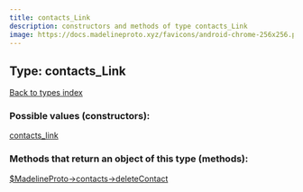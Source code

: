 ```yaml
---
title: contacts_Link
description: constructors and methods of type contacts_Link
image: https://docs.madelineproto.xyz/favicons/android-chrome-256x256.png
---
```

## Type: contacts\_Link  
[Back to types index](index.md)



### Possible values (constructors):

[contacts\_link](../constructors/contacts_link.md)  



### Methods that return an object of this type (methods):

[$MadelineProto->contacts->deleteContact](../methods/contacts_deleteContact.md)  



